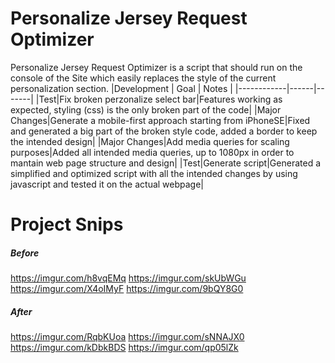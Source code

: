 # Personalize Jersey Request Optimizer
Personalize Jersey Request Optimizer is a script that should run on the console of the Site which easily replaces the style of the current personalization section.
|Development | Goal | Notes |
|------------|------|-------|
|Test|Fix broken perzonalize select bar|Features working as expected, styling (css) is the only broken part of the code|
|Major Changes|Generate a mobile-first approach starting from iPhoneSE|Fixed and generated a big part of the broken style code, added a border to keep the intended design| 
|Major Changes|Add media queries for scaling purposes|Added all intended media queries, up to 1080px in order to mantain web page structure and design|
|Test|Generate script|Generated a simplified and optimized script with all the intended changes by using javascript and tested it on the actual webpage|
# Project Snips
##### Before
https://imgur.com/h8vqEMq
https://imgur.com/skUbWGu
https://imgur.com/X4oIMyF
https://imgur.com/9bQY8G0
##### After
https://imgur.com/RqbKUoa
https://imgur.com/sNNAJX0
https://imgur.com/kDbkBDS
https://imgur.com/qp05lZk
